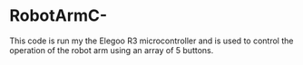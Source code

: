 # RobotArmC-
This code is run my the Elegoo R3 microcontroller and is used to control the operation of the robot arm using an array of 5 buttons.
